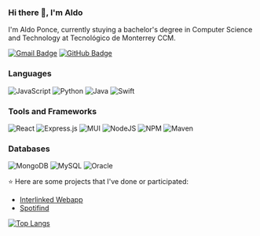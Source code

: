### Hi there 👋, I'm Aldo

I'm Aldo Ponce, currently stuying a bachelor's degree in Computer Science and Technology at Tecnológico de Monterrey CCM.

[![Gmail Badge](https://img.shields.io/badge/-aldoponcedelacruz@gmail.com-c14438?style=flat-square&logo=Gmail&logoColor=white&link=mailto:aldoponcedelacruz@gmail.com)](mailto:aldoponcedelacruz@gmail.com)
[![GitHub Badge](https://img.shields.io/badge/-AldoPC-black?style=flat-square&logo=GitHub&logoColor=white&link=https://github.com/AldoPC/)](https://github.com/AldoPC/)

### Languages
![JavaScript](https://img.shields.io/badge/javascript-%23323330.svg?style=for-the-badge&logo=javascript&logoColor=%23F7DF1E)
![Python](https://img.shields.io/badge/python-3670A0?style=for-the-badge&logo=python&logoColor=ffdd54)
![Java](https://img.shields.io/badge/java-%23ED8B00.svg?style=for-the-badge&logo=java&logoColor=white)
![Swift](https://img.shields.io/badge/swift-F54A2A?style=for-the-badge&logo=swift&logoColor=white)

### Tools and Frameworks
![React](https://img.shields.io/badge/react-%2320232a.svg?style=for-the-badge&logo=react&logoColor=%2361DAFB)
![Express.js](https://img.shields.io/badge/express.js-%23404d59.svg?style=for-the-badge&logo=express&logoColor=%2361DAFB)
![MUI](https://img.shields.io/badge/MUI-%230081CB.svg?style=for-the-badge&logo=material-ui&logoColor=white)
![NodeJS](https://img.shields.io/badge/node.js-6DA55F?style=for-the-badge&logo=node.js&logoColor=white)
![NPM](https://img.shields.io/badge/NPM-%23000000.svg?style=for-the-badge&logo=npm&logoColor=white)
![Maven](https://img.shields.io/badge/apache_maven-C71A36?style=for-the-badge&logo=apachemaven&logoColor=white)

### Databases
![MongoDB](https://img.shields.io/badge/MongoDB-%234ea94b.svg?style=for-the-badge&logo=mongodb&logoColor=white)
![MySQL](https://img.shields.io/badge/mysql-%2300f.svg?style=for-the-badge&logo=mysql&logoColor=white)
![Oracle](https://img.shields.io/badge/Oracle-F80000?style=for-the-badge&logo=oracle&logoColor=black)

:star: Here are some projects that I've done or participated:
- [Interlinked Webapp](https://github.com/Lars17S/interlinked-webapp)
- [Spotifind](https://github.com/AldoPC/Spotifind)

[![Top Langs](https://github-readme-stats.vercel.app/api/top-langs/?username=AldoPC&layout=compact&theme=dark)](https://github.com/anuraghazra/github-readme-stats)
